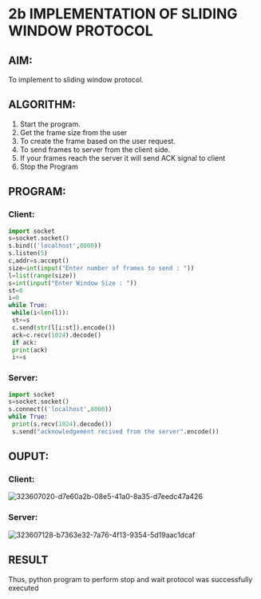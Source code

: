 # 2b IMPLEMENTATION OF SLIDING WINDOW PROTOCOL
## AIM:
To implement to sliding window protocol.
## ALGORITHM:
1. Start the program.
2. Get the frame size from the user
3. To create the frame based on the user request.
4. To send frames to server from the client side.
5. If your frames reach the server it will send ACK signal to client
6. Stop the Program
## PROGRAM:
### Client:
```py
import socket
s=socket.socket()
s.bind(('localhost',8000))
s.listen(5)
c,addr=s.accept()
size=int(input("Enter number of frames to send : "))
l=list(range(size))
s=int(input("Enter Window Size : "))
st=0
i=0
while True:
 while(i<len(l)):
 st+=s
 c.send(str(l[i:st]).encode())
 ack=c.recv(1024).decode()
 if ack:
 print(ack)
 i+=s
```
### Server:
```py
import socket
s=socket.socket()
s.connect(('localhost',8000))
while True: 
 print(s.recv(1024).decode())
 s.send("acknowledgement recived from the server".encode())
```
## OUPUT:
### Client:
![323607020-d7e60a2b-08e5-41a0-8a35-d7eedc47a426](https://github.com/kanishka2305/2b_SLIDING_WINDOW_PROTOCOL/assets/113497357/dd6e5dc5-6df2-4529-9674-562d842421a9)

### Server:
![323607128-b7363e32-7a76-4f13-9354-5d19aac1dcaf](https://github.com/kanishka2305/2b_SLIDING_WINDOW_PROTOCOL/assets/113497357/fbcaccac-fb58-47a3-af8a-61338d429aa2)

## RESULT
Thus, python program to perform stop and wait protocol was successfully executed
